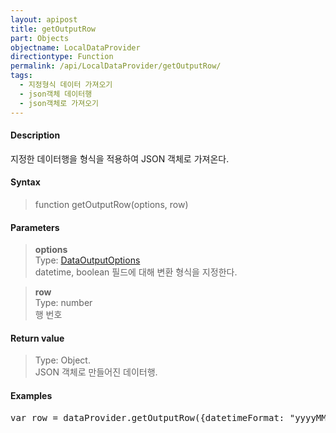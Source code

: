 ```yaml
---
layout: apipost
title: getOutputRow
part: Objects
objectname: LocalDataProvider
directiontype: Function
permalink: /api/LocalDataProvider/getOutputRow/
tags: 
  - 지정형식 데이터 가져오기
  - json객체 데이터행
  - json객체로 가져오기
---
```



#### Description

 지정한 데이터행을 형식을 적용하여 JSON 객체로 가져온다.

#### Syntax

> function getOutputRow(options, row)

#### Parameters

> **options**  
> Type: [DataOutputOptions](/api/types/DataOutputOptions/)  
> datetime, boolean 필드에 대해 변환 형식을 지정한다.  

> **row**  
> Type: number  
> 행 번호

#### Return value

> Type: Object.  
> JSON 객체로 만들어진 데이터행.  

#### Examples 

<pre class="prettyprint">
var row = dataProvider.getOutputRow({datetimeFormat: "yyyyMMdd"}, 10);
</pre>


